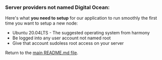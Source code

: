 ### Server providers not named Digital Ocean:
Here\'s what **you need to setup** for our application to run smoothly the first time you want to setup a new node:
- Ubuntu 20.04LTS - The suggested operating system from harmony
- Be logged into any user account not named root
- Give that account sudoless root access on your server

Return to the [main README.md file](https://github.com/easy-node-one/validator-toolbox/blob/main/README.md).